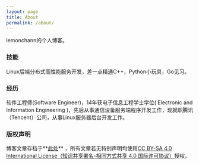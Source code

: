 ```yaml
---
layout: page
title: About
permalink: /about/
---
```


lemonchann的个人博客。

### 技能

Linux后端分布式高性能服务开发，差一点精通C++，Python小玩具，Go见习。

### 经历

软件工程师(Software Engineer)，14年获电子信息工程学士学位( Electronic and Information Engineering )，先后从事通信设备服务端程序开发工作，现就职腾讯（Tencent）公司，从事Linux服务器后台开发工作。

### 版权声明

博客文章存档于**[此处](https://github.com/lemonchann/lemonchann.github.io/tree/master/_posts)** ，所有文章若无特别声明均使用[CC BY-SA 4.0 International License（知识共享署名-相同方式共享 4.0 国际许可协议）](http://creativecommons.org/licenses/by-sa/4.0/)授权。

